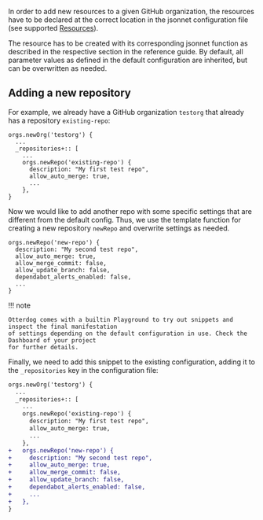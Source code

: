 In order to add new resources to a given GitHub organization, the resources have to be declared at the correct
location in the jsonnet configuration file (see supported [Resources](../../reference/organization)).

The resource has to be created with its corresponding jsonnet function as described in the respective section
in the reference guide. By default, all parameter values as defined in the default configuration are inherited,
but can be overwritten as needed.

## Adding a new repository

For example, we already have a GitHub organization `testorg` that already has a repository `existing-repo`:

``` jsonnet
orgs.newOrg('testorg') {
  ...
  _repositories+:: [
    ...
    orgs.newRepo('existing-repo') {
      description: "My first test repo",
      allow_auto_merge: true,
      ...
    },
}
```

Now we would like to add another repo with some specific settings that are different from the default config.
Thus, we use the template function for creating a new repository `newRepo` and overwrite settings as needed.

``` jsonnet
orgs.newRepo('new-repo') {
  description: "My second test repo",
  allow_auto_merge: true,
  allow_merge_commit: false,
  allow_update_branch: false,
  dependabot_alerts_enabled: false,
  ...
}
```

!!! note

    Otterdog comes with a builtin Playground to try out snippets and inspect the final manifestation
    of settings depending on the default configuration in use. Check the Dashboard of your project
    for further details.

Finally, we need to add this snippet to the existing configuration, adding it to the `_repositories` key in the
configuration file:

``` diff
orgs.newOrg('testorg') {
  ...
  _repositories+:: [
    ...
    orgs.newRepo('existing-repo') {
      description: "My first test repo",
      allow_auto_merge: true,
      ...
    },
+   orgs.newRepo('new-repo') {
+     description: "My second test repo",
+     allow_auto_merge: true,
+     allow_merge_commit: false,
+     allow_update_branch: false,
+     dependabot_alerts_enabled: false,
+     ...
+   },
}
```

